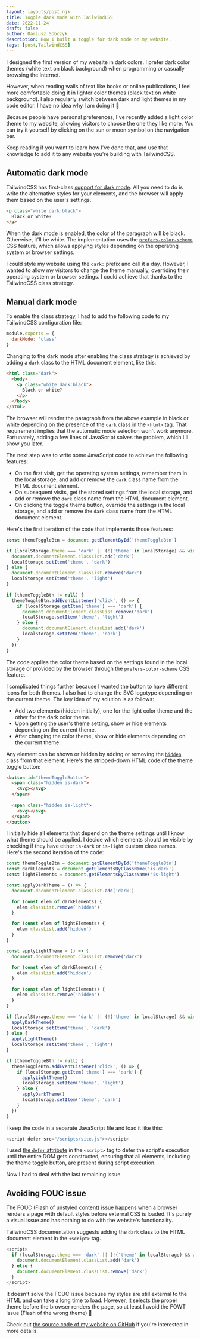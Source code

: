 ```yaml
---
layout: layouts/post.njk
title: Toggle dark mode with TailwindCSS
date: 2022-11-24
draft: false
author: Dariusz Sobczyk
description: How I built a toggle for dark mode on my website.
tags: [post,TailwindCSS]
---
```


I designed the first version of my website in dark colors. I prefer dark color themes (white text on black background) when programming or casually browsing the Internet.

However, when reading walls of text like books or online publications, I feel more comfortable doing it in lighter color themes (black text on white background). I also regularly switch between dark and light themes in my code editor. I have no idea why I am doing it 🙂

Because people have personal preferences, I've recently added a light color theme to my website, allowing visitors to choose the one they like more. You can try it yourself by clicking on the sun or moon symbol on the navigation bar.

Keep reading if you want to learn how I've done that, and use that knowledge to add it to any website you're building with TailwindCSS.

## Automatic dark mode

TailwindCSS has first-class [support for dark mode](https://tailwindcss.com/docs/dark-mode). All you need to do is write the alternative styles for your elements, and the browser will apply them based on the user's settings.

```html
<p class="white dark:black">
  Black or white?
</p>
```

When the dark mode is enabled, the color of the paragraph will be black. Otherwise, it'll be white. The implementation uses the [`prefers-color-scheme`](https://developer.mozilla.org/en-US/docs/Web/CSS/@media/prefers-color-scheme) CSS feature, which allows applying styles depending on the operating system or browser settings.

I could style my website using the `dark:` prefix and call it a day. However, I wanted to allow my visitors to change the theme manually, overriding their operating system or browser settings. I could achieve that thanks to the TailwindCSS class strategy.

## Manual dark mode

To enable the class strategy, I had to add the following code to my TailwindCSS configuration file:

```js
module.exports = {
  darkMode: 'class'
}
```

Changing to the dark mode after enabling the class strategy is achieved by adding a `dark` class to the HTML document element, like this:

```html
<html class="dark">
  <body>
    <p class="white dark:black">
      Black or white?
    </p>
  </body>
</html>
```


The browser will render the paragraph from the above example in black or white depending on the presence of the `dark` class in the `<html>` tag. That requirement implies that the automatic mode selection won't work anymore. Fortunately, adding a few lines of JavaScript solves the problem, which I'll show you later.


The next step was to write some JavaScript code to achieve the following features:
* On the first visit, get the operating system settings, remember them in the local storage, and add or remove the 
  `dark` class name from the HTML document element.
* On subsequent visits, get the stored settings from the local storage, and add or remove the `dark` class name from 
  the HTML document element.
* On clicking the toggle theme button, override the settings in the local storage, and add or remove the `dark` class 
  name from the HTML document element.

Here's the first iteration of the code that implements those features:

```js
const themeToggleBtn = document.getElementById('themeToggleBtn')

if (localStorage.theme === 'dark' || (!('theme' in localStorage) && window.matchMedia('(prefers-color-scheme: dark)').matches)) {
  document.documentElement.classList.add('dark')
  localStorage.setItem('theme', 'dark')
} else {
  document.documentElement.classList.remove('dark')
  localStorage.setItem('theme', 'light')
}

if (themeToggleBtn != null) {
  themeToggleBtn.addEventListener('click', () => {
    if (localStorage.getItem('theme') === 'dark') {
      document.documentElement.classList.remove('dark')
      localStorage.setItem('theme', 'light')
    } else {
      document.documentElement.classList.add('dark')
      localStorage.setItem('theme', 'dark')
    }
  })
}
```

The code applies the color theme based on the settings found in the local storage or provided by the browser through the `prefers-color-scheme` CSS feature.

I complicated things further because I wanted the button to have different icons for both themes. I also had to change the SVG logotype depending on the current theme. The key idea of my solution is as follows:
* Add two elements (hidden initially), one for the light color theme and the other for the dark color theme.
* Upon getting the user's theme setting, show or hide elements depending on the current theme.
* After changing the color theme, show or hide elements depending on the current theme.

Any element can be shown or hidden by adding or removing the [`hidden`](https://tailwindcss.com/docs/display#hidden) class from that element. Here's the stripped-down HTML code of the theme toggle button:

```html
<button id="themeToggleButton">
  <span class="hidden is-dark">
    <svg></svg>
  </span>
  
  <span class="hidden is-light">
    <svg></svg>
  </span>
</button>
```

I initially hide all elements that depend on the theme settings until I know what theme should be applied. I decide which elements should be visible by checking if they have either `is-dark` or `is-light` custom class names. Here's the second iteration of the code:

```js
const themeToggleBtn = document.getElementById('themeToggleBtn')
const darkElements = document.getElementsByClassName('is-dark')
const lightElements = document.getElementsByClassName('is-light')

const applyDarkTheme = () => {
  document.documentElement.classList.add('dark')

  for (const elem of darkElements) {
    elem.classList.remove('hidden')
  }

  for (const elem of lightElements) {
    elem.classList.add('hidden')
  }
}

const applyLightTheme = () => {
  document.documentElement.classList.remove('dark')

  for (const elem of darkElements) {
    elem.classList.add('hidden')
  }

  for (const elem of lightElements) {
    elem.classList.remove('hidden')
  }
}

if (localStorage.theme === 'dark' || (!('theme' in localStorage) && window.matchMedia('(prefers-color-scheme: dark)').matches)) {
  applyDarkTheme()
  localStorage.setItem('theme', 'dark')
} else {
  applyLightTheme()
  localStorage.setItem('theme', 'light')
}

if (themeToggleBtn != null) {
  themeToggleBtn.addEventListener('click', () => {
    if (localStorage.getItem('theme') === 'dark') {
      applyLightTheme()
      localStorage.setItem('theme', 'light')
    } else {
      applyDarkTheme()
      localStorage.setItem('theme', 'dark')
    }
  })
}
```

I keep the code in a separate JavaScript file and load it like this:

```js
<script defer src="/scripts/site.js"></script>
```

I used [the `defer` attribute](https://developer.mozilla.org/en-US/docs/Web/HTML/Element/script#attr-defer) in the 
`<script>` tag to defer the script's execution until the entire DOM gets constructed, ensuring that all elements, including the theme toggle button, are present during script execution.

Now I had to deal with the last remaining issue.

## Avoiding FOUC issue

The FOUC (Flash of unstyled content) issue happens when a browser renders a page with default styles before external CSS is loaded. It's purely a visual issue and has nothing to do with the website's functionality.

TailwindCSS documentation suggests adding the `dark` class to the HTML document element in the `<script>` tag.

```js
<script>
  if (localStorage.theme === 'dark' || (!('theme' in localStorage) && window.matchMedia('(prefers-color-scheme: dark)').matches)) {
    document.documentElement.classList.add('dark')
  } else {
    document.documentElement.classList.remove('dark')
  }
</script>
```

It doesn't solve the FOUC issue because my styles are still external to the HTML and can take a long time to load. However, it selects the proper theme before the browser renders the page, so at least I avoid the FOWT issue (Flash of the wrong theme) 🙂

Check out [the source code of my website on GitHub](https://github.com/untydev/untypical) if you're interested in more details.
